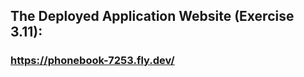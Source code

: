 <h2>The Deployed Application Website (Exercise 3.11):</h2>
<h3>

<strong><a href="https://phonebook-7253.fly.dev/" target="_blank">https://phonebook-7253.fly.dev/</a></h2></strong>

</h3>
